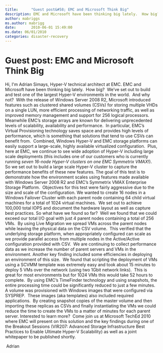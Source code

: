 ```yaml
---
title:      "Guest post&#58; EMC and Microsoft Think Big"
description: EMC and Microsoft have been thinking big lately.  How big?  We’ve set out to build and test one of the largest Hyper-V environments in the world.
author: mabriggs
ms.author: mabrigg
date:       2010-06-01 15:49:00
ms.date: 06/01/2010
categories: disaster-recovery
---
```

# Guest post: EMC and Microsoft Think Big

Hi, I'm Adrian Simays, Hyper-V technical architect at EMC. EMC and Microsoft have been thinking big lately.  How big?  We’ve set out to build and test one of the largest Hyper-V environments in the world.  And why not?  With the release of Windows Server 2008 R2, Microsoft introduced features such as clustered shared volumes (CSVs) for storing multiple VHDs on a single LUN, more efficient processing of networking traffic, as well as improved memory management and support for 256 logical processors.  Meanwhile EMC’s storage arrays are known for delivering unprecedented levels of scalability, availability and performance.  In particular, EMC’s Virtual Provisioning technology saves space and provides high levels of performance, which is something that solutions that tend to use CSVs can benefit from.  Combined, Windows Hyper-V and EMC storage platforms can easily support a large-scale, highly available virtualized configuration.  Plus, here at EMC, we continue to see wide adoption of Hyper-V including large scale deployments (this includes one of our customers who is currently running _seven 16-node Hyper-V clusters on one EMC Symmetrix VMAX_!). So we set out to build a large scale Hyper-V cluster to capture the performance benefits of these new features. The goal of this test is to demonstrate how the environment scales using features made available with Windows Server 2008 R2 and EMC’s Symmetrix VMAX Enterprise Storage Platform.  Objectives for this test were fairly aggressive due to the size and scale of the configuration. We wanted to create 16 nodes in a Windows Failover Cluster with each parent node containing 64 child virtual machines for a total of 1024 virtual machines.  We set out to achieve 100,000 total IOPS and document the hardware layout as well as capture best practices. So what have we found so far?  Well we found that we could exceed our total I/O goal with just 4 parent nodes containing a total of 256 VMs.  By using Live Migration we spread VMs across the parent nodes while leaving the physical data on the CSV volume.  This verified that the underlying storage platform, when appropriately configured can scale as we provide parallel access from multiple nodes in the Active/Active configuration provided with CSV.  We are continuing to collect performance data as we increase the number of parent servers and VMs in the environment. Another key finding included some efficiencies in deploying an environment of this size.  We found that scripting the deployment of VMs using a SCVMM template was extremely easy and took about 15 minutes to deploy 5 VMs over the network (using two 1Gbit network links).  This is great for most environments but for 1024 VMs this would take 52 hours to complete.  By using EMC’s TimeFinder technology and using snapshots, the entire processing time could be significantly reduced to just a few minutes.  A volume was provisioned with Windows images that were configured via SYSPREP.  These images (aka templates) also included required applications.  By creating snapshot copies of the master volume and then importing these replicas as CSVs and finally instantiating the VMs we could reduce the time to create the VMs to a matter of minutes for each parent server. Interested to learn more?  Come join us at Microsoft TechEd 2010 where EMC will present on this solution and the key findings during one of the Breakout Sessions (VIR207: Advanced Storage Infrastructure Best Practices to Enable Ultimate Hyper-V Scalability) as well as a joint whitepaper to be published shortly.  

 Adrian
